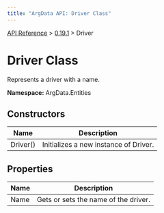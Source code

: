 ```yaml
---
title: "ArgData API: Driver Class"
---
```


[API Reference](/argdata/api) &gt; [0.19.1](/argdata/api/0.19.1) &gt; Driver

# Driver Class

Represents a driver with a name.

**Namespace:** ArgData.Entities

## Constructors

<table class="table table-bordered table-striped ">
<thead>
  <tr>
    <th>Name</th>
    <th>Description</th>
  </tr>
</thead>
<tbody>
  <tr>
    <td>Driver()</td>
    <td>Initializes a new instance of Driver.</td>
  </tr>
</tbody>
</table>


## Properties

<table class="table table-bordered table-striped ">
<thead>
  <tr>
    <th>Name</th>
    <th>Description</th>
  </tr>
</thead>
<tbody>
  <tr>
    <td>Name</td>
    <td>Gets or sets the name of the driver.</td>
  </tr>
</tbody>
</table>


